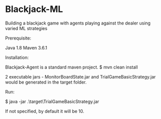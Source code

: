 # Blackjack-ML
Building a blackjack game with agents playing against the dealer using varied ML strategies


Prerequisite:

Java 1.8
Maven 3.6.1

Installation:

Blackjack-Agent is a standard maven project.
$ mvn clean install


2 executable jars - MonitorBoardState.jar and TrialGameBasicStrategy.jar would be generated in the target folder.

Run:

$ java -jar .\target\TrialGameBasicStrategy.jar <no-of-rounds-of-game>

If <no-of-rounds> not specified, by default it will be 10.

